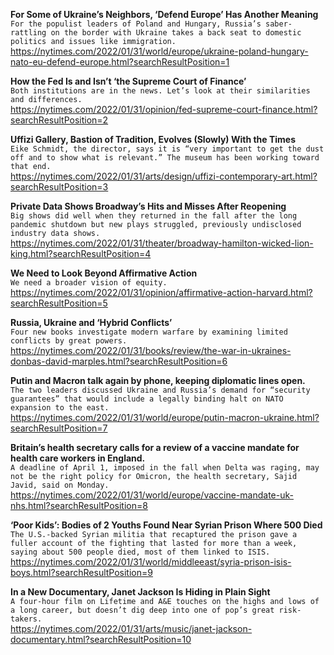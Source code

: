 **For Some of Ukraine’s Neighbors, ‘Defend Europe’ Has Another Meaning**\
`For the populist leaders of Poland and Hungary, Russia’s saber-rattling on the border with Ukraine takes a back seat to domestic politics and issues like immigration.`\
https://nytimes.com/2022/01/31/world/europe/ukraine-poland-hungary-nato-eu-defend-europe.html?searchResultPosition=1

**How the Fed Is and Isn’t ‘the Supreme Court of Finance’**\
`Both institutions are in the news. Let’s look at their similarities and differences.`\
https://nytimes.com/2022/01/31/opinion/fed-supreme-court-finance.html?searchResultPosition=2

**Uffizi Gallery, Bastion of Tradition, Evolves (Slowly) With the Times**\
`Eike Schmidt, the director, says it is “very important to get the dust off and to show what is relevant.” The museum has been working toward that end.`\
https://nytimes.com/2022/01/31/arts/design/uffizi-contemporary-art.html?searchResultPosition=3

**Private Data Shows Broadway’s Hits and Misses After Reopening**\
`Big shows did well when they returned in the fall after the long pandemic shutdown but new plays struggled, previously undisclosed industry data shows.`\
https://nytimes.com/2022/01/31/theater/broadway-hamilton-wicked-lion-king.html?searchResultPosition=4

**We Need to Look Beyond Affirmative Action**\
`We need a broader vision of equity.`\
https://nytimes.com/2022/01/31/opinion/affirmative-action-harvard.html?searchResultPosition=5

**Russia, Ukraine and ‘Hybrid Conflicts’**\
`Four new books investigate modern warfare by examining limited conflicts by great powers.`\
https://nytimes.com/2022/01/31/books/review/the-war-in-ukraines-donbas-david-marples.html?searchResultPosition=6

**Putin and Macron talk again by phone, keeping diplomatic lines open.**\
`The two leaders discussed Ukraine and Russia’s demand for “security guarantees” that would include a legally binding halt on NATO expansion to the east.`\
https://nytimes.com/2022/01/31/world/europe/putin-macron-ukraine.html?searchResultPosition=7

**Britain’s health secretary calls for a review of a vaccine mandate for health care workers in England.**\
`A deadline of April 1, imposed in the fall when Delta was raging, may not be the right policy for Omicron, the health secretary, Sajid Javid, said on Monday.`\
https://nytimes.com/2022/01/31/world/europe/vaccine-mandate-uk-nhs.html?searchResultPosition=8

**‘Poor Kids’: Bodies of 2 Youths Found Near Syrian Prison Where 500 Died**\
`The U.S.-backed Syrian militia that recaptured the prison gave a fuller account of the fighting that lasted for more than a week, saying about 500 people died, most of them linked to ISIS.`\
https://nytimes.com/2022/01/31/world/middleeast/syria-prison-isis-boys.html?searchResultPosition=9

**In a New Documentary, Janet Jackson Is Hiding in Plain Sight**\
`A four-hour film on Lifetime and A&E touches on the highs and lows of a long career, but doesn’t dig deep into one of pop’s great risk-takers.`\
https://nytimes.com/2022/01/31/arts/music/janet-jackson-documentary.html?searchResultPosition=10

